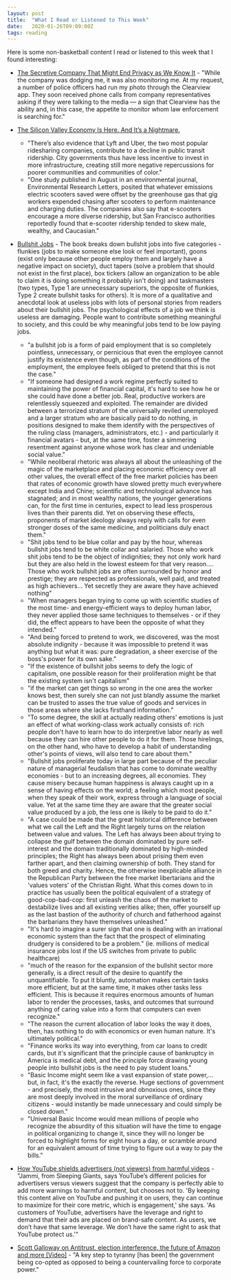```yaml
---
layout: post
title:  "What I Read or Listened to This Week"
date:   2020-01-26T09:09:00Z
tags: reading
---
```

Here is some non-basketball content I read or listened to this week that I found interesting:


* [The Secretive Company That Might End Privacy as We Know It](https://www.nytimes.com/2020/01/18/technology/clearview-privacy-facial-recognition.html) - "While the company was dodging me, it was also monitoring me. At my request, a number of police officers had run my photo through the Clearview app. They soon received phone calls from company representatives asking if they were talking to the media — a sign that Clearview has the ability and, in this case, the appetite to monitor whom law enforcement is searching for."

* [The Silicon Valley Economy Is Here. And It’s a Nightmare.](https://newrepublic.com/article/156202/silicon-valley-economy-here-its-nightmare)
    + "There’s also evidence that Lyft and Uber, the two most popular ridesharing companies, contribute to a decline in public transit ridership. City governments thus have less incentive to invest in more infrastructure, creating still more negative repercussions for poorer communities and communities of color."
    + "One study published in August in an environmental journal, Environmental Research Letters, posited that whatever emissions electric scooters saved were offset by the greenhouse gas that gig workers expended chasing after scooters to perform maintenance and charging duties. The companies also say that e-scooters encourage a more diverse ridership, but San Francisco authorities reportedly found that e-scooter ridership tended to skew male, wealthy, and Caucasian."

* [Bullshit Jobs](https://www.simonandschuster.com/books/Bullshit-Jobs/David-Graeber/9781501143335) - The book breaks down bullshit jobs into five categories - flunkies (jobs to make someone else look or feel important), goons (exist only because other people employ them and largely have a negative impact on society), duct tapers (solve a problem that should not exist in the first place), box tickers (allow an organization to be able to claim it is doing something it probably isn't doing) and taskmasters (two types, Type 1 are unnecessary superiors, the opposite of flunkies, Type 2 create bullshit tasks for others). It is more of a qualitative and anecdotal look at useless jobs with lots of personal stories from readers about their bullshit jobs. The psychological effects of a job we think is useless are damaging. People want to contribute something meaningful to society, and this could be why meaningful jobs tend to be low paying jobs.
    + "a bullshit job is a form of paid employment that is so completely pointless, unnecessary, or pernicious that even the employee cannot justify its existence even though, as part of the conditions of the employment, the employee feels obliged to pretend that this is not the case."
    + "If someone had designed a work regime perfectly suited to maintaining the power of financial capital, it's hard to see how he or she could have done a better job. Real, productive workers are relentlessly squeezed and exploited. The remainder are divided between a terrorized stratum of the universally reviled unemployed and a larger stratum who are basically paid to do nothing, in positions designed to make them identify with the perspectives of the ruling class (managers, administrators, etc.) - and particularly it financial avatars - but, at the same time, foster a simmering resentment against anyone whose work has clear and undeniable social value."
    + "While neoliberal rhetoric was always all about the unleashing of the magic of the marketplace and placing economic efficiency over all other values, the overall effect of the free market policies has been that rates of economic growth have slowed pretty much everywhere except India and Chine; scientific and technological advance has stagnated; and in most wealthy nations, the younger generations can, for the first time in centuries, expect to lead less prosperous lives than their parents did. Yet on observing these effects, proponents of market ideology always reply with calls for even stronger doses of the same medicine, and politicians duly enact them."
    + "Shit jobs tend to be blue collar and pay by the hour, whereas bullshit jobs tend to be white collar and salaried. Those who work shit jobs tend to be the object of indignities; they not only work hard but they are also held in the lowest esteem for that very reason.... Those who work bullshit jobs are often surrounded by honor and prestige; they are respected as professionals, well paid, and treated as high achievers... Yet secretly they are aware they have achieved nothing"
    + "When managers began trying to come up with scientific studies of the most time- and energy-efficient ways to deploy human labor, they never applied those same techniques to themselves - or if they did, the effect appears to have been the opposite of what they intended."
    + "And being forced to pretend to work, we discovered, was the most absolute indignity - because it was impossible to pretend it was anything but what it was: pure degradation, a sheer exercise of the boss's power for its own sake."
    + "If the existence of bullshit jobs seems to defy the logic of capitalism, one possible reason for their proliferation might be that the existing system isn't capitalism"
    + "if the market can get things so wrong in the one area the worker knows best, then surely she can not just blandly assume the market can be trusted to asses the true value of goods and services in those areas where she lacks firsthand information."
    + "To some degree, the skill at actually reading others' emotions is just an effect of what working-class work actually consists of: rich people don't have to learn how to do interpretive labor nearly as well because they can hire other people to do it for them. Those hirelings, on the other hand, who have to develop a habit of understanding other's points of views, will also tend to care about them."
    + "Bullshit jobs proliferate today in large part because of the peculiar nature of managerial feudalism that has come to dominate wealthy economies - but to an increasing degrees, all economies. They cause misery because human happiness is always caught up in a sense of having effects on the world; a feeling which most people, when they speak of their work, express through a language of social value. Yet at the same time they are aware that the greater social value produced by a job, the less one is likely to be paid to do it."
    + "A case could be made that the great historical difference between what we call the Left and the Right largely turns on the relation between value and values. The Left has always been about trying to collapse the gulf between the domain dominated by pure self-interest and the domain traditionally dominated by high-minded principles; the Right has always been about prising them even farther apart, and then claiming ownership of both. They stand for both greed and charity. Hence, the otherwise inexplicable alliance in the Republican Party between the free market libertarians and the 'values voters' of the Christian Right. What this comes down to in practice has usually been the political equivalent of a strategy of good-cop-bad-cop: first unleash the chaos of the market to destabilize lives and all existing verities alike; then, offer yourself up as the last bastion of the authority of church and fatherhood against the barbarians they have themselves unleashed."
    + "It's hard to imagine a surer sign that one is dealing with an irrational economic system than the fact that the prospect of eliminating drudgery is considered to be a problem." (ie. millions of medical insurance jobs lost if the US switches from private to public healthcare)
    + "much of the reason for the expansion of the bullshit sector more generally, is a direct result of the desire to quantify the unquantifiable. To put it bluntly, automation makes certain tasks more efficient, but at the same time, it makes other tasks less efficient. This is because it requires enormous amounts of human labor to render the processes, tasks, and outcomes that surround anything of caring value into a form that computers can even recognize."
    + "The reason the current allocation of labor looks the way it does, then, has nothing to do with economics or even human nature. It's ultimately political."
    + "Finance works its way into everything, from car loans to credit cards, but it's significant that the principle cause of bankruptcy in America is medical debt, and the principle force drawing young people into bullshit jobs is the need to pay student loans."
    + "Basic Income might seem like a vast expansion of state power,... but, in fact, it's the exactly the reverse. Huge sections of government - and precisely, the most intrusive and obnoxious ones, since they are most deeply involved in the moral surveillance of ordinary citizens - would instantly be made unnecessary and could simply be closed down."
    + "Universal Basic Income would mean millions of people who recognize the absurdity of this situation will have the time to engage in political organizing to change it, since they will no longer be forced to highlight forms for eight hours a day, or scramble around for an equivalent amount of time trying to figure out a way to pay the bills."

* [How YouTube shields advertisers (not viewers) from harmful videos](https://qz.com/1785613/how-youtube-shields-advertisers-not-viewers-from-harmful-videos/) - "Jammi, from Sleeping Giants, says YouTube’s different policies for advertisers versus viewers suggest that the company is perfectly able to add more warnings to harmful content, but chooses not to. 'By keeping this content alive on YouTube and pushing it on users, they can continue to maximize for their core metric, which is engagement,' she says. 'As customers of YouTube, advertisers have the leverage and right to demand that their ads are placed on brand-safe content. As users, we don’t have that same leverage. We don’t have the same right to ask that YouTube protect us.'"

* [Scott Galloway on Antitrust, election interference, the future of Amazon and more [Video]](https://digitalcontentnext.org/blog/2020/01/20/scott-galloway-on-antitrust-election-interference-the-future-of-amazon-and-more-video/) - "A key step to tyranny [has been] the government being co-opted as opposed to being a countervailing force to corporate power."
